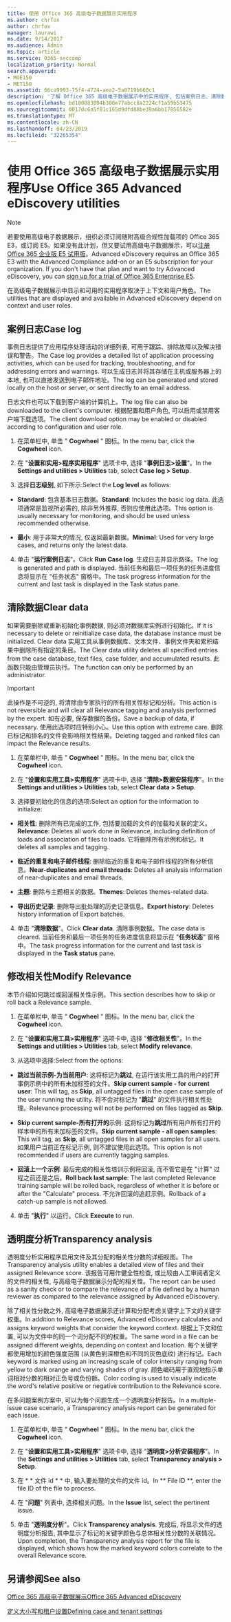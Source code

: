 ```yaml
---
title: 使用 Office 365 高级电子数据展示实用程序
ms.author: chrfox
author: chrfox
manager: laurawi
ms.date: 9/14/2017
ms.audience: Admin
ms.topic: article
ms.service: O365-seccomp
localization_priority: Normal
search.appverid:
- MOE150
- MET150
ms.assetid: 66ca9993-75f4-4724-aea2-5a0719b660c1
description: '了解 Office 365 高级电子数据展示中的实用程序, 包括案例日志、清除数据、处理错误、修改相关性和透明度分析。  '
ms.openlocfilehash: bd100883804b300e77abcc8a2224cf1a59b53475
ms.sourcegitcommit: 0017dc6a5f81c165d9dfd88be39a6bb17856582e
ms.translationtype: MT
ms.contentlocale: zh-CN
ms.lasthandoff: 04/23/2019
ms.locfileid: "32265354"
---
```

# <a name="use-office-365-advanced-ediscovery-utilities"></a><span data-ttu-id="0e84b-103">使用 Office 365 高级电子数据展示实用程序</span><span class="sxs-lookup"><span data-stu-id="0e84b-103">Use Office 365 Advanced eDiscovery utilities</span></span>

> [!NOTE]
> <span data-ttu-id="0e84b-p101">若要使用高级电子数据展示，组织必须订阅随附高级合规性加载项的 Office 365 E3，或订阅 E5。如果没有此计划，但又要试用高级电子数据展示，可以[注册 Office 365 企业版 E5 试用版](https://go.microsoft.com/fwlink/p/?LinkID=698279)。</span><span class="sxs-lookup"><span data-stu-id="0e84b-p101">Advanced eDiscovery requires an Office 365 E3 with the Advanced Compliance add-on or an E5 subscription for your organization. If you don't have that plan and want to try Advanced eDiscovery, you can [sign up for a trial of Office 365 Enterprise E5](https://go.microsoft.com/fwlink/p/?LinkID=698279).</span></span> 
  
<span data-ttu-id="0e84b-106">在高级电子数据展示中显示和可用的实用程序取决于上下文和用户角色。</span><span class="sxs-lookup"><span data-stu-id="0e84b-106">The utilities that are displayed and available in Advanced eDiscovery depend on context and user roles.</span></span>
  
## <a name="case-log"></a><span data-ttu-id="0e84b-107">案例日志</span><span class="sxs-lookup"><span data-stu-id="0e84b-107">Case log</span></span>

<span data-ttu-id="0e84b-108">事例日志提供了应用程序处理活动的详细列表, 可用于跟踪、排除故障以及解决错误和警告。</span><span class="sxs-lookup"><span data-stu-id="0e84b-108">The Case log provides a detailed list of application processing activities, which can be used for tracking, troubleshooting, and for addressing errors and warnings.</span></span> <span data-ttu-id="0e84b-109">可以生成日志并将其存储在主机或服务器上的本地, 也可以直接发送到电子邮件地址。</span><span class="sxs-lookup"><span data-stu-id="0e84b-109">The log can be generated and stored locally on the host or server, or sent directly to an email address.</span></span>
  
<span data-ttu-id="0e84b-110">日志文件也可以下载到客户端的计算机上。</span><span class="sxs-lookup"><span data-stu-id="0e84b-110">The log file can also be downloaded to the client's computer.</span></span> <span data-ttu-id="0e84b-111">根据配置和用户角色, 可以启用或禁用客户端下载选项。</span><span class="sxs-lookup"><span data-stu-id="0e84b-111">The client download option may be enabled or disabled according to configuration and user role.</span></span>
  
1. <span data-ttu-id="0e84b-112">在菜单栏中, 单击 " **Cogwheel** " 图标。</span><span class="sxs-lookup"><span data-stu-id="0e84b-112">In the menu bar, click the **Cogwheel** icon.</span></span> 
    
2. <span data-ttu-id="0e84b-113">在 "**设置和实用\>程序实用程序**" 选项卡中, 选择 "**事例日志\>设置**"。</span><span class="sxs-lookup"><span data-stu-id="0e84b-113">In the **Settings and utilities \> Utilities** tab, select **Case log \> Setup**.</span></span>
    
3. <span data-ttu-id="0e84b-114">选择**日志级别**, 如下所示:</span><span class="sxs-lookup"><span data-stu-id="0e84b-114">Select the **Log level** as follows:</span></span> 
    
  - <span data-ttu-id="0e84b-115">**Standard**: 包含基本日志数据。</span><span class="sxs-lookup"><span data-stu-id="0e84b-115">**Standard**: Includes the basic log data.</span></span> <span data-ttu-id="0e84b-116">此选项通常是监视所必需的, 除非另外推荐, 否则应使用此选项。</span><span class="sxs-lookup"><span data-stu-id="0e84b-116">This option is usually necessary for monitoring, and should be used unless recommended otherwise.</span></span>
    
  - <span data-ttu-id="0e84b-117">**最小**: 用于非常大的情况, 仅返回最新数据。</span><span class="sxs-lookup"><span data-stu-id="0e84b-117">**Minimal**: Used for very large cases, and returns only the latest data.</span></span>
    
4. <span data-ttu-id="0e84b-118">单击 "**运行案例日志**"。</span><span class="sxs-lookup"><span data-stu-id="0e84b-118">Click **Run Case log**.</span></span> <span data-ttu-id="0e84b-119">生成日志并显示路径。</span><span class="sxs-lookup"><span data-stu-id="0e84b-119">The log is generated and path is displayed.</span></span> <span data-ttu-id="0e84b-120">当前任务和最后一项任务的任务进度信息将显示在 "任务状态" 窗格中。</span><span class="sxs-lookup"><span data-stu-id="0e84b-120">The task progress information for the current and last task is displayed in the Task status pane.</span></span>
    
## <a name="clear-data"></a><span data-ttu-id="0e84b-121">清除数据</span><span class="sxs-lookup"><span data-stu-id="0e84b-121">Clear data</span></span>

<span data-ttu-id="0e84b-122">如果需要删除或重新初始化事例数据, 则必须对数据库实例进行初始化。</span><span class="sxs-lookup"><span data-stu-id="0e84b-122">If it is necessary to delete or reinitialize case data, the database instance must be initialized.</span></span> <span data-ttu-id="0e84b-123">Clear data 实用工具从事例数据库、文本文件、事例文件夹和累积结果中删除所有指定的条目。</span><span class="sxs-lookup"><span data-stu-id="0e84b-123">The Clear data utility deletes all specified entries from the case database, text files, case folder, and accumulated results.</span></span> <span data-ttu-id="0e84b-124">此函数只能由管理员执行。</span><span class="sxs-lookup"><span data-stu-id="0e84b-124">The function can only be performed by an administrator.</span></span>
  
> [!IMPORTANT]
> <span data-ttu-id="0e84b-125">此操作是不可逆的, 将清除由专家执行的所有相关性标记和分析。</span><span class="sxs-lookup"><span data-stu-id="0e84b-125">This action is not reversible and will clear all Relevance tagging and analysis performed by the expert.</span></span> <span data-ttu-id="0e84b-126">如有必要, 保存数据的备份。</span><span class="sxs-lookup"><span data-stu-id="0e84b-126">Save a backup of data, if necessary.</span></span> <span data-ttu-id="0e84b-127">使用此选项时应特别小心。</span><span class="sxs-lookup"><span data-stu-id="0e84b-127">Use this option with extreme care.</span></span> <span data-ttu-id="0e84b-128">删除已标记和排名的文件会影响相关性结果。</span><span class="sxs-lookup"><span data-stu-id="0e84b-128">Deleting tagged and ranked files can impact the Relevance results.</span></span> 
  
1. <span data-ttu-id="0e84b-129">在菜单栏中, 单击 " **Cogwheel** " 图标。</span><span class="sxs-lookup"><span data-stu-id="0e84b-129">In the menu bar, click the **Cogwheel** icon.</span></span> 
    
2. <span data-ttu-id="0e84b-130">在 "**设置和实用工具\>实用程序**" 选项卡中, 选择 "**清除\>数据安装程序**"。</span><span class="sxs-lookup"><span data-stu-id="0e84b-130">In the **Settings and utilities \> Utilities** tab, select **Clear data \> Setup**.</span></span>
    
3. <span data-ttu-id="0e84b-131">选择要初始化的信息的选项:</span><span class="sxs-lookup"><span data-stu-id="0e84b-131">Select an option for the information to initialize:</span></span>
    
  - <span data-ttu-id="0e84b-132">**相关性**: 删除所有已完成的工作, 包括要加载的文件的加载和关联的定义。</span><span class="sxs-lookup"><span data-stu-id="0e84b-132">**Relevance**: Deletes all work done in Relevance, including definition of loads and association of files to loads.</span></span> <span data-ttu-id="0e84b-133">它将删除所有示例和标记。</span><span class="sxs-lookup"><span data-stu-id="0e84b-133">It deletes all samples and tagging.</span></span>
    
  - <span data-ttu-id="0e84b-134">**临近的重复和电子邮件线程**: 删除临近的重复和电子邮件线程的所有分析信息。</span><span class="sxs-lookup"><span data-stu-id="0e84b-134">**Near-duplicates and email threads**: Deletes all analysis information of near-duplicates and email threads.</span></span>
    
  - <span data-ttu-id="0e84b-135">**主题**: 删除与主题相关的数据。</span><span class="sxs-lookup"><span data-stu-id="0e84b-135">**Themes**: Deletes themes-related data.</span></span>
    
  - <span data-ttu-id="0e84b-136">**导出历史记录**: 删除导出批处理的历史记录信息。</span><span class="sxs-lookup"><span data-stu-id="0e84b-136">**Export history**: Deletes history information of Export batches.</span></span>
    
4. <span data-ttu-id="0e84b-137">单击 "**清除数据**"。</span><span class="sxs-lookup"><span data-stu-id="0e84b-137">Click **Clear data**.</span></span> <span data-ttu-id="0e84b-138">清除事例数据。</span><span class="sxs-lookup"><span data-stu-id="0e84b-138">The case data is cleared.</span></span> <span data-ttu-id="0e84b-139">当前任务和最后一项任务的任务进度信息将显示在 "**任务状态**" 窗格中。</span><span class="sxs-lookup"><span data-stu-id="0e84b-139">The task progress information for the current and last task is displayed in the **Task status** pane.</span></span> 
    
## <a name="modify-relevance"></a><span data-ttu-id="0e84b-140">修改相关性</span><span class="sxs-lookup"><span data-stu-id="0e84b-140">Modify Relevance</span></span>

<span data-ttu-id="0e84b-141">本节介绍如何跳过或回滚相关性示例。</span><span class="sxs-lookup"><span data-stu-id="0e84b-141">This section describes how to skip or roll back a Relevance sample.</span></span>
  
1. <span data-ttu-id="0e84b-142">在菜单栏中, 单击 " **Cogwheel** " 图标。</span><span class="sxs-lookup"><span data-stu-id="0e84b-142">In the menu bar, click the **Cogwheel** icon.</span></span> 
    
2. <span data-ttu-id="0e84b-143">在 "**设置和实用工具\>实用程序**" 选项卡中, 选择 "**修改相关性**"。</span><span class="sxs-lookup"><span data-stu-id="0e84b-143">In the **Settings and utilities \> Utilities** tab, select **Modify relevance**.</span></span>
    
3. <span data-ttu-id="0e84b-144">从选项中选择:</span><span class="sxs-lookup"><span data-stu-id="0e84b-144">Select from the options:</span></span> 
    
  - <span data-ttu-id="0e84b-145">**跳过当前示例-为当前用户**: 这将标记为**跳过**, 在运行该实用工具的用户的打开事例示例中的所有未加标签的文件。</span><span class="sxs-lookup"><span data-stu-id="0e84b-145">**Skip current sample - for current user**: This will tag, as **Skip**, all untagged files in the open case sample of the user running the utility.</span></span> <span data-ttu-id="0e84b-146">将不会对标记为 "**跳过**" 的文件执行相关性处理。</span><span class="sxs-lookup"><span data-stu-id="0e84b-146">Relevance processing will not be performed on files tagged as **Skip**.</span></span>
    
  - <span data-ttu-id="0e84b-147">**Skip current sample-所有打开的**示例: 这将标记为**跳过**所有用户所有打开的样本中的所有未加标签的文件。</span><span class="sxs-lookup"><span data-stu-id="0e84b-147">**Skip current sample - all open samples**: This will tag, as **Skip**, all untagged files in all open samples for all users.</span></span> <span data-ttu-id="0e84b-148">如果用户当前正在标记示例, 则不建议使用此选项。</span><span class="sxs-lookup"><span data-stu-id="0e84b-148">This option is not recommended if users are currently tagging samples.</span></span>
    
  - <span data-ttu-id="0e84b-149">**回滚上一个示例**: 最后完成的相关性培训示例将回滚, 而不管它是在 "计算" 过程之前还是之后。</span><span class="sxs-lookup"><span data-stu-id="0e84b-149">**Roll back last sample**: The last completed Relevance training sample will be rolled back, regardless of whether it is before or after the "Calculate" process.</span></span> <span data-ttu-id="0e84b-150">不允许回滚的追赶示例。</span><span class="sxs-lookup"><span data-stu-id="0e84b-150">Rollback of a catch-up sample is not allowed.</span></span>
    
4. <span data-ttu-id="0e84b-151">单击 "**执行**" 以运行。</span><span class="sxs-lookup"><span data-stu-id="0e84b-151">Click **Execute** to run.</span></span> 
    
## <a name="transparency-analysis"></a><span data-ttu-id="0e84b-152">透明度分析</span><span class="sxs-lookup"><span data-stu-id="0e84b-152">Transparency analysis</span></span>

<span data-ttu-id="0e84b-153">透明度分析实用程序启用文件及其分配的相关性分数的详细视图。</span><span class="sxs-lookup"><span data-stu-id="0e84b-153">The Transparency analysis utility enables a detailed view of files and their assigned Relevance score.</span></span> <span data-ttu-id="0e84b-154">该报告可用作健全性检查, 或比较由人工审阅者定义的文件的相关性, 与高级电子数据展示分配的相关性。</span><span class="sxs-lookup"><span data-stu-id="0e84b-154">The report can be used as a sanity check or to compare the relevance of a file defined by a human reviewer as compared to the relevance assigned by Advanced eDiscovery.</span></span> 
  
<span data-ttu-id="0e84b-155">除了相关性分数之外, 高级电子数据展示还计算和分配考虑关键字上下文的关键字权重。</span><span class="sxs-lookup"><span data-stu-id="0e84b-155">In addition to Relevance scores, Advanced eDiscovery calculates and assigns keyword weights that consider the keyword context.</span></span> <span data-ttu-id="0e84b-156">根据上下文和位置, 可以为文件中的同一个词分配不同的权重。</span><span class="sxs-lookup"><span data-stu-id="0e84b-156">The same word in a file can be assigned different weights, depending on context and location.</span></span> <span data-ttu-id="0e84b-157">每个关键字都使用增加的颜色强度范围 (从黄色到深橙色和不同的灰色底纹) 进行标记。</span><span class="sxs-lookup"><span data-stu-id="0e84b-157">Each keyword is marked using an increasing scale of color intensity ranging from yellow to dark orange and varying shades of gray.</span></span> <span data-ttu-id="0e84b-158">颜色编码用于直观地指示单词相对分数的相对正负号或负份额。</span><span class="sxs-lookup"><span data-stu-id="0e84b-158">Color coding is used to visually indicate the word's relative positive or negative contribution to the Relevance score.</span></span> 
  
<span data-ttu-id="0e84b-159">在多问题案例方案中, 可以为每个问题生成一个透明度分析报告。</span><span class="sxs-lookup"><span data-stu-id="0e84b-159">In a multiple-issue case scenario, a Transparency analysis report can be generated for each issue.</span></span>
  
1. <span data-ttu-id="0e84b-160">在菜单栏中, 单击 " **Cogwheel** " 图标。</span><span class="sxs-lookup"><span data-stu-id="0e84b-160">In the menu bar, click the **Cogwheel** icon.</span></span> 
    
2. <span data-ttu-id="0e84b-161">在 "**设置和实用工具\>实用程序**" 选项卡中, 选择 "**透明度\>分析安装程序**"。</span><span class="sxs-lookup"><span data-stu-id="0e84b-161">In the **Settings and utilities \> Utilities** tab, select **Transparency analysis \> Setup**.</span></span>
    
3. <span data-ttu-id="0e84b-162">在 \* \* 文件 id \* \* 中, 输入要处理的文件的文件 id。</span><span class="sxs-lookup"><span data-stu-id="0e84b-162">In \*\* File ID \*\*, enter the file ID of the file to process.</span></span>
    
4. <span data-ttu-id="0e84b-163">在 "**问题**" 列表中, 选择相关问题。</span><span class="sxs-lookup"><span data-stu-id="0e84b-163">In the **Issue** list, select the pertinent issue.</span></span> 
    
5. <span data-ttu-id="0e84b-164">单击 "**透明度分析**"。</span><span class="sxs-lookup"><span data-stu-id="0e84b-164">Click **Transparency analysis**.</span></span> <span data-ttu-id="0e84b-165">完成后, 将显示文件的透明度分析报告, 其中显示了标记的关键字颜色与总体相关性分数的关联情况。</span><span class="sxs-lookup"><span data-stu-id="0e84b-165">Upon completion, the Transparency analysis report for the file is displayed, which shows how the marked keyword colors correlate to the overall Relevance score.</span></span>
    
## <a name="see-also"></a><span data-ttu-id="0e84b-166">另请参阅</span><span class="sxs-lookup"><span data-stu-id="0e84b-166">See also</span></span>

[<span data-ttu-id="0e84b-167">Office 365 高级电子数据展示</span><span class="sxs-lookup"><span data-stu-id="0e84b-167">Office 365 Advanced eDiscovery</span></span>](office-365-advanced-ediscovery.md)
  
[<span data-ttu-id="0e84b-168">定义大小写和租户设置</span><span class="sxs-lookup"><span data-stu-id="0e84b-168">Defining case and tenant settings</span></span>](define-case-and-tenant-settings-in-advanced-ediscovery.md)

